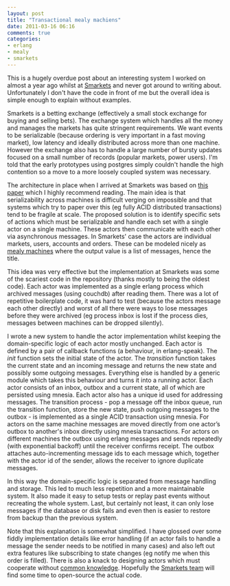 ```yaml
---
layout: post
title: "Transactional mealy machiens"
date: 2011-03-16 06:16
comments: true
categories:
- erlang
- mealy
- smarkets
---
```


This is a hugely overdue post about an interesting system I worked on almost a year ago whilst at [Smarkets](http://smarkets.com) and never got around to writing about. Unfortunately I don't have the code in front of me but the overall idea is simple enough to explain without examples.

<!--more-->

Smarkets is a betting exchange (effectively a small stock exchange for buying and selling bets). The exchange system which handles all the money and manages the markets has quite stringent requirements. We want events to be serializable (because ordering is very important in a fast moving market), low latency and ideally distributed across more than one machine. However the exchange also has to handle a large number of bursty updates focused on a small number of records (popular markets, power users). I'm told that the early prototypes using postgres simply couldn't handle the high contention so a move to a more loosely coupled system was necessary. 

The architecture in place when I arrived at Smarkets was based on [this paper](http://www.cidrdb.org/cidr2007/papers/cidr07p15.pdf) which I highly recommend reading. The main idea is that serializability across machines is difficult verging on impossible and that systems which try to paper over this (eg fully ACID distributed transactions) tend to be fragile at scale. The proposed solution is to identify specific sets of actions which must be serializable and handle each set with a single actor on a single machine. These actors then communicate with each other via asynchronous messages. In Smarkets' case the actors are individual markets, users, accounts and orders. These can be modeled nicely as [mealy machines](http://en.wikipedia.org/wiki/Mealy_machine) where the output value is a list of messages, hence the title.

This idea was very effective but the implementation at Smarkets was some of the scariest code in the repository (thanks mostly to being the oldest code). Each actor was implemented as a single erlang process which archived messages (using couchdb) after reading them. There was a lot of repetitive boilerplate code, it was hard to test (because the actors message each other directly) and worst of all there were ways to lose messages before they were archived (eg process inbox is lost if the process dies, messages between machines can be dropped silently). 

I wrote a new system to handle the actor implementation whilst keeping the domain-specific logic of each actor mostly unchanged. Each actor is defined by a pair of callback functions (a behaviour, in erlang-speak). The *init* function sets the initial state of the actor. The *transition* function takes the current state and an incoming message and returns the new state and possibly some outgoing messages. Everything else is handled by a generic module which takes this behaviour and turns it into a running actor. Each actor consists of an inbox, outbox and a current state, all of which are persisted using mnesia. Each actor also has a unique id used for addressing messages. The transition process - pop a message off the inbox queue, run the transition function, store the new state, push outgoing messages to the outbox - is implemented as a single ACID transaction using mnesia. For actors on the same machine messages are moved directly from one actor’s outbox to another's inbox directly using mnesia transactions. For actors on different machines the outbox using erlang messages and sends repeatedly (with exponential backoff) until the receiver confirms receipt. The outbox attaches auto-incrementing message ids to each message which, together with the actor id of the sender, allows the receiver to ignore duplicate messages.

In this way the domain-specific logic is separated from message handling and storage. This led to much less repetition and a more maintainable system. It also made it easy to setup tests or replay past events without recreating the whole system. Last, but certainly not least, it can only lose messages if the database or disk fails and even then is easier to restore from backup than the previous system. 

Note that this explanation is somewhat simplified. I have glossed over some fiddly implementation details like error handling (if an actor fails to handle a message the sender needs to be notified in many cases) and also left out extra features like subscribing to state changes (eg notify me when this order is filled). There is also a knack to designing actors which must cooperate without [common knowledge](http://en.wikipedia.org/wiki/Common_knowledge_(logic)). Hopefully the [Smarkets team](https://smarkets.com/about/contact/) will find some time to open-source the actual code.

